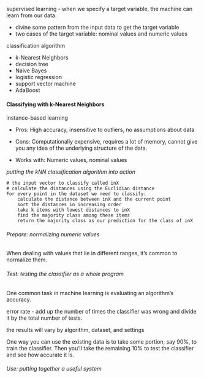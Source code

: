 supervised learning - when we specify a target variable, the machine can learn from our data.  

- divine some pattern from the input data to get the target variable
- two cases of the target variable: nominal values and numeric values

classification algorithm

- k-Nearest Neighbors
- decision tree
- Naive Bayes
- logistic regression
- support vector machine
- AdaBoost


#### Classifying with k-Nearest Neighbors  

instance-based learning

- Pros: High accuracy, insensitive to outliers, no assumptions about data

- Cons: Computationally expensive, requires a lot of memory, cannot give you any idea of the underlying structure of the data.  

- Works with: Numeric values, nominal values

*putting the kNN classification algorithm into action*  

    # the input vector to classify called inX
    # calculate the distances using the Euclidian distance
    For every point in the dataset we need to classify:
        calculate the distance between inX and the current point
        sort the distances in increasing order
        take k items with lowest distances to inX
        find the majority class among these items
        return the majority class as our prediction for the class of inX

###### *Prepare: normalizing numeric values*  

When dealing with values that lie in different ranges, it’s common to normalize them.  

###### *Test: testing the classifier as a whole program*

One common task in machine learning is evaluating an algorithm’s accuracy.

error rate - add up the number of times the classifier was wrong and divide it by the total number of tests.

the results will vary by algorithm, dataset, and settings

One way you can use the existing data is to take some portion, say 90%, to train the classifier. Then you’ll take the remaining 10% to test the classifier and see how accurate it is.

###### *Use: putting together a useful system*  
